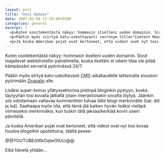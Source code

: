 ```yaml
---
layout: post
title: "Uusi domain"
date: 2007-02-04 17:50:00+0200
categories: general
excerpt: |
  <p>Kuten osoitekentästä näkyy: hommasin itselleni uuden domainin. Sivut majailevat webbihotellin palvelimella, koska itselläni ei oikein tilaa ole pitää kämpässäni serveriä pyörimässä 24/7.</p>
  <p>Päätin myös siirtyä katu-uskottavasti <acronym title="Content Management System">CMS</acronym>-aikakaudelle laittamalla sivuston pyörimään <a href="http://drupal.org">Drupalin</a> alle.</p>
  <p>Ja koska Amerikan pojat ovat kertoneet, että videot ovat nyt tosi kovaa huutoa blogeihin upotettuina...</p>
---
```


Kuten osoitekentästä näkyy: hommasin itselleni uuden domainin. Sivut majailevat webbihotellin palvelimella,
koska itselläni ei oikein tilaa ole pitää kämpässäni serveriä pyörimässä 24/7.

Päätin myös siirtyä katu-uskottavasti <acronym title="Content Management System">CMS</acronym>-aikakaudelle laittamalla
sivuston pyörimään <a href="http://drupal.org">Drupalin</a> alle.

Lisäksi super-bonus yllätyssektorina pistinpä bloginkin pystyyn, koska täytyyhän tosi kovalla jätkällä jotain
interaktiotakin sivuilta löytyä. Jäänkin siis odottamaan valtavaa kommenttien tulvaa tälle blogi-merkinnälle
(lue: äiti ja isä). Saattaapa myös olla, että tämä jää kaiken hyvän lisäksi vieläpä viimeiseksi merkinnäksi,
kun tuskin tätä jaksaa/kerkiää kovin usein päivitellä.

Ja koska Amerikan pojat ovat kertoneet, että videot ovat nyt tosi kovaa huutoa blogeihin upotettuina, täältä pesee:

@@YOUTUBE(tWkOqIwOtUc)@@

Eikä hävetä yhtään...
